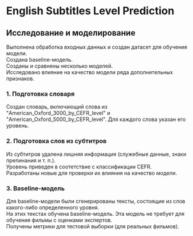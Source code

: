 # English Subtitles Level Prediction
## Исследование и моделирование

Выполнена обработка входных данных и создан датасет для обучения модели.  
Создана baseline-модель.  
Созданы и сравнены несколько моделей.  
Исследовано влияние на качество модели ряда дополнительных признаков.  

### 1. Подготовка словаря  
Создан словарь, включающий слова из "American_Oxford_3000_by_CEFR_level" и "American_Oxford_5000_by_CEFR_level". Для каждого слова указан его уровень.

### 2. Подготовка слов из субтитров  
Из субтитров удалена лишняя информация (служебные данные, знаки препинания и т. п.).  
Уровень приведен в соотетствие с классификации CEFR.  
Разработаны новые для проверки их влияния на качество модели.  

### 3. Baseline-модель  
Для baseline-модели были сгенерированы тексты, состоящие из слов какого-либо определенного уровня.  
На этих текстах обучена baseline-модель. Эта модель не требует для обучения фильмы с оценками экспертов.  
Получены метрики для тестовой выборки (для реальных фильмов).  


